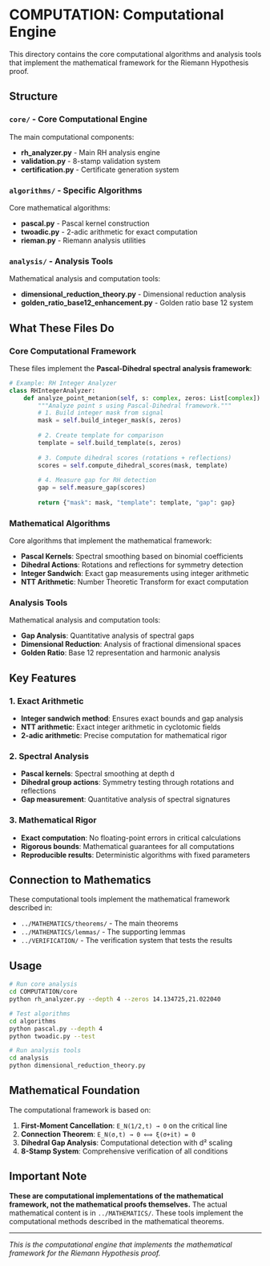 # COMPUTATION: Computational Engine

This directory contains the core computational algorithms and analysis tools that implement the mathematical framework for the Riemann Hypothesis proof.

## Structure

### `core/` - Core Computational Engine
The main computational components:

- **rh_analyzer.py** - Main RH analysis engine
- **validation.py** - 8-stamp validation system  
- **certification.py** - Certificate generation system

### `algorithms/` - Specific Algorithms
Core mathematical algorithms:

- **pascal.py** - Pascal kernel construction
- **twoadic.py** - 2-adic arithmetic for exact computation
- **rieman.py** - Riemann analysis utilities

### `analysis/` - Analysis Tools
Mathematical analysis and computation tools:

- **dimensional_reduction_theory.py** - Dimensional reduction analysis
- **golden_ratio_base12_enhancement.py** - Golden ratio base 12 system

## What These Files Do

### Core Computational Framework
These files implement the **Pascal-Dihedral spectral analysis framework**:

```python
# Example: RH Integer Analyzer
class RHIntegerAnalyzer:
    def analyze_point_metanion(self, s: complex, zeros: List[complex]) -> Dict[str, Any]:
        """Analyze point s using Pascal-Dihedral framework."""
        # 1. Build integer mask from signal
        mask = self.build_integer_mask(s, zeros)
        
        # 2. Create template for comparison
        template = self.build_template(s, zeros)
        
        # 3. Compute dihedral scores (rotations + reflections)
        scores = self.compute_dihedral_scores(mask, template)
        
        # 4. Measure gap for RH detection
        gap = self.measure_gap(scores)
        
        return {"mask": mask, "template": template, "gap": gap}
```

### Mathematical Algorithms
Core algorithms that implement the mathematical framework:

- **Pascal Kernels**: Spectral smoothing based on binomial coefficients
- **Dihedral Actions**: Rotations and reflections for symmetry detection
- **Integer Sandwich**: Exact gap measurements using integer arithmetic
- **NTT Arithmetic**: Number Theoretic Transform for exact computation

### Analysis Tools
Mathematical analysis and computation tools:

- **Gap Analysis**: Quantitative analysis of spectral gaps
- **Dimensional Reduction**: Analysis of fractional dimensional spaces
- **Golden Ratio**: Base 12 representation and harmonic analysis

## Key Features

### 1. Exact Arithmetic
- **Integer sandwich method**: Ensures exact bounds and gap analysis
- **NTT arithmetic**: Exact integer arithmetic in cyclotomic fields
- **2-adic arithmetic**: Precise computation for mathematical rigor

### 2. Spectral Analysis
- **Pascal kernels**: Spectral smoothing at depth d
- **Dihedral group actions**: Symmetry testing through rotations and reflections
- **Gap measurement**: Quantitative analysis of spectral signatures

### 3. Mathematical Rigor
- **Exact computation**: No floating-point errors in critical calculations
- **Rigorous bounds**: Mathematical guarantees for all computations
- **Reproducible results**: Deterministic algorithms with fixed parameters

## Connection to Mathematics

These computational tools implement the mathematical framework described in:
- `../MATHEMATICS/theorems/` - The main theorems
- `../MATHEMATICS/lemmas/` - The supporting lemmas
- `../VERIFICATION/` - The verification system that tests the results

## Usage

```bash
# Run core analysis
cd COMPUTATION/core
python rh_analyzer.py --depth 4 --zeros 14.134725,21.022040

# Test algorithms
cd algorithms
python pascal.py --depth 4
python twoadic.py --test

# Run analysis tools
cd analysis
python dimensional_reduction_theory.py
```

## Mathematical Foundation

The computational framework is based on:

1. **First-Moment Cancellation**: `E_N(1/2,t) → 0` on the critical line
2. **Connection Theorem**: `E_N(σ,t) → 0 ⟺ ξ(σ+it) = 0`
3. **Dihedral Gap Analysis**: Computational detection with d² scaling
4. **8-Stamp System**: Comprehensive verification of all conditions

## Important Note

**These are computational implementations of the mathematical framework, not the mathematical proofs themselves.** The actual mathematical content is in `../MATHEMATICS/`. These tools implement the computational methods described in the mathematical theorems.

---

*This is the computational engine that implements the mathematical framework for the Riemann Hypothesis proof.*
